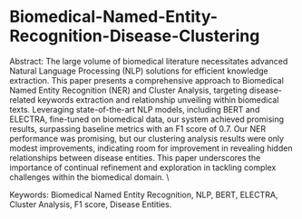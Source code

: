 # Biomedical-Named-Entity-Recognition-Disease-Clustering

Abstract:
The large volume of biomedical literature necessitates advanced Natural Language Processing (NLP) solutions for efficient knowledge extraction. This paper presents a comprehensive approach to Biomedical Named Entity Recognition (NER) and Cluster Analysis, targeting disease-related keywords extraction and relationship unveiling within biomedical texts. Leveraging state-of-the-art NLP models, including BERT and ELECTRA, fine-tuned on biomedical data, our system achieved promising results, surpassing baseline metrics with an F1 score of 0.7. Our NER performance was promising, but our clustering analysis results were only modest improvements, indicating room for improvement in revealing hidden relationships between disease entities. This paper underscores the importance of continual refinement and exploration in tackling complex challenges within the biomedical domain. \\

Keywords: Biomedical Named Entity Recognition, NLP, BERT, ELECTRA, Cluster Analysis, F1 score, Disease Entities.
